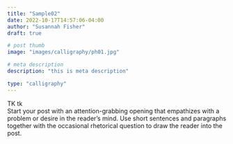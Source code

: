 ```yaml
---
title: "Sample02"
date: 2022-10-17T14:57:06-04:00
author: "Susannah Fisher"
draft: true

# post thumb
image: "images/calligraphy/ph01.jpg"

# meta description
description: "this is meta description"

type: "calligraphy"
---
```


<figcaption>TK tk</figcaption>
Start your post with an attention-grabbing opening that empathizes with a problem or desire in the reader’s mind. Use short sentences and paragraphs together with the occasional rhetorical question to draw the reader into the post. 


